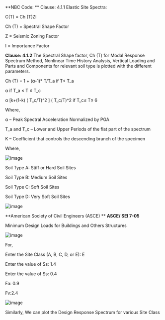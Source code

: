 **NBC Code:
**
Clause: 4.1.1 Elastic Site Spectra:

C(T) = Ch (T)ZI 

Ch (T) = Spectral Shape Factor 

Z = Seismic Zoning Factor

I = Importance Factor

**Clause: 4.1.2** The Spectral Shape factor, Ch (T) for Modal Response Spectrum Method, Nonlinear Time History Analysis, Vertical Loading and Parts and Components for relevant soil type is plotted with the different parameters. 

Ch (T) =   1 + (α-1)*  T/T_a   if T< T_a

α  if  T_a ≤ T ≤ T_c

α [k+(1-k) ( T_c/T)^2 ] ( T_c/T)^2 if  T_c≤ T≤ 6
   
Where,

α – Peak Spectral Acceleration Normalized by PGA

T_a and T_c – Lower and Upper Periods of the flat part of the spectrum

K – Coefficient that controls the descending branch of the specimen

Where,

![image](https://github.com/Samjhana-Sharma-Structural-Engineering/Design-Response-Spectrum-NBC-Code-ASCE-Code/assets/158802977/971196e3-e8de-4b71-8f1c-ac928c7be8ee)

Soil Type A: Stiff or Hard Soil Sites

Soil Type B: Medium Soil Sites

Soil Type C: Soft Soil Sites

Soil Type D: Very Soft Soil Sites

![image](https://github.com/Samjhana-Sharma-Structural-Engineering/Design-Response-Spectrum-NBC-Code-ASCE-Code/assets/158802977/f613dc97-71a4-4c90-aaab-2141da2609a3)

**American Society of Civil Engineers (ASCE)
**
**ASCE/ SEI 7-05**

Minimum Design Loads for Buildings and Others Structures

![image](https://github.com/Samjhana-Sharma-Structural-Engineering/Design-Response-Spectrum-NBC-Code-ASCE-Code/assets/158802977/83d5df71-57c2-4a87-b15d-f6c4cb897398)

For, 

Enter the Site Class (A, B, C, D, or E): E

Enter the value of Ss: 1.4

Enter the value of Ss: 0.4

Fa: 0.9

Fv:2.4

![image](https://github.com/Samjhana-Sharma-Structural-Engineering/Design-Response-Spectrum-NBC-Code-ASCE-Code/assets/158802977/3a0182e4-c213-46ec-9ed9-96a0e2b06e8f)

Similarly, We can plot the Design Response Spectrum for various Site Class





